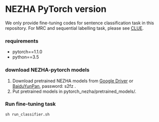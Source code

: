 # NEZHA PyTorch version
We only provide fine-tuning codes for sentence classification task in this repository. For MRC and sequential labelling task, please see [CLUE](https://github.com/CLUEbenchmark/CLUE).

### requirements

- pytorch==1.1.0
- python==3.5

### download NEZHA-pytorch models

1. Download pretrained NEZHA models from [Google Driver](https://drive.google.com/file/d/1HmwMG2ldojJRgMVN0ZhxqOukhuOBOKUb/view?usp=sharing) or [BaiduYunPan](https://pan.baidu.com/s/1xfYy0U2tJb3w3lpJB00H3Q), password: s2fz .
2. Put pretrained models in pytorch_nezha/pretrained_models/.

### Run fine-tuning task
```shell
sh run_classifier.sh
```
